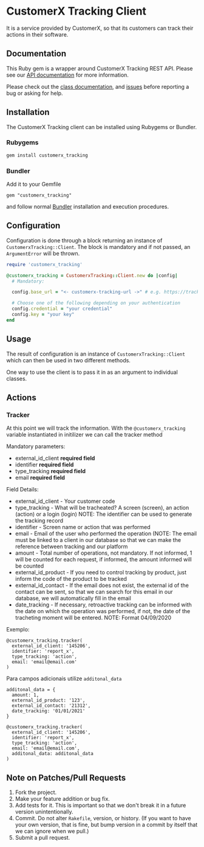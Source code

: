 # CustomerX Tracking Client
It is a service provided by CustomerX, so that its customers can track their actions in their software.

## Documentation

This Ruby gem is a wrapper around CustomerX Tracking REST API. Please see our [API documentation](https://doc.tracking.customerx.com.br) for more information.

Please check out the [class documentation](https://doc.tracking.customerx.com.br), and [issues](https://github.com/CustomerX-CX/customerx_tracking_client_rb/issues) before reporting a bug or asking for help.

## Installation

The CustomerX Tracking client can be installed using Rubygems or Bundler.

### Rubygems

```sh
gem install customerx_tracking
```

### Bundler

Add it to your Gemfile

    gem "customerx_tracking"

and follow normal [Bundler](https://bundler.io/) installation and execution procedures.

## Configuration

Configuration is done through a block returning an instance of `CustomerxTracking::Client`.
The block is mandatory and if not passed, an `ArgumentError` will be thrown.

```ruby
require 'customerx_tracking'

@customerx_tracking = CustomerxTracking::Client.new do |config|
  # Mandatory:

  config.base_url = "<- customerx-tracking-url ->" # e.g. https://tracking.customerx.com.br/api/v1/tracking or https://sandbox.tracking.customerx.com.br/api/v1/tracking

  # Choose one of the following depending on your authentication
  config.credential = "your credential"
  config.key = "your key"
end
```

## Usage

The result of configuration is an instance of `CustomerxTracking::Client` which can then be used in two different methods.

One way to use the client is to pass it in as an argument to individual classes.

## Actions

### Tracker

At this point we will track the information. With the ```@customerx_tracking``` variable instantiated in initilizer we can call the tracker method

Mandatory parameters:

* external_id_client **required field**
* identifier **required field**
* type_tracking **required field**
* email **required field**

Field Details:

* external_id_client - Your customer code
* type_tracking - What will be tracheated? A screen (screen), an action (action) or a login (login) NOTE: The identifier can be used to generate the tracking record
* identifier - Screen name or action that was performed
* email - Email of the user who performed the operation (NOTE: The email must be linked to a client in our database so that we can make the reference between tracking and our platform
* amount - Total number of operations, not mandatory. If not informed, 1 will be counted for each request, if informed, the amount informed will be counted
* external_id_product - If you need to control tracking by product, just inform the code of the product to be tracked
* external_id_contact - If the email does not exist, the external id of the contact can be sent, so that we can search for this email in our database, we will automatically fill in the email
* date_tracking - If necessary, retroactive tracking can be informed with the date on which the operation was performed, if not, the date of the tracheting moment will be entered. NOTE: Format 04/09/2020

Exemplo:

```
@customerx_tracking.tracker(
  external_id_client: '145206',
  identifier: 'report_x',
  type_tracking: 'action',
  email: 'email@email.com'
)
```

Para campos adicionais utilize `additonal_data`

```
additonal_data = {
  amount: 1,
  external_id_product: '123',
  external_id_contact: '21312',
  date_tracking: '01/01/2021'
}

@customerx_tracking.tracker(
  external_id_client: '145206',
  identifier: 'report_x',
  type_tracking: 'action',
  email: 'email@email.com',
  additonal_data: additonal_data
)
```

## Note on Patches/Pull Requests
1. Fork the project.
2. Make your feature addition or bug fix.
3. Add tests for it. This is important so that we don't break it in a future
   version unintentionally.
4. Commit. Do not alter `Rakefile`, version, or history. (If you want to have
   your own version, that is fine, but bump version in a commit by itself that
   we can ignore when we pull.)
5. Submit a pull request.